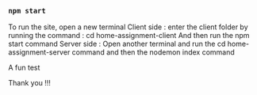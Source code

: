 

### `npm start`
To run the site,
open a new terminal Client side : enter the client folder by running the command : cd home-assignment-client And then run the npm start 
command Server side : Open another terminal and run the cd home-assignment-server command and then the nodemon index command

 A fun test

Thank you !!!

